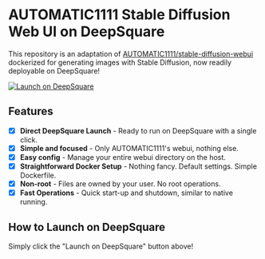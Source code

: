 # AUTOMATIC1111 Stable Diffusion Web UI on DeepSquare

This repository is an adaptation of [AUTOMATIC1111/stable-diffusion-webui](https://github.com/AUTOMATIC1111/stable-diffusion-webui) dockerized for generating images with Stable Diffusion, now readily deployable on DeepSquare!

[![Launch on DeepSquare](https://img.shields.io/badge/Launch%20on-DeepSquare-blue?style=for-the-badge&logo=appveyor)](https://app.deepsquare.run/sandbox?workflowId=30789e96-3d7e-48fd-a372-62a106796eb7)

## Features

- [x] **Direct DeepSquare Launch** - Ready to run on DeepSquare with a single click.
- [x] **Simple and focused** - Only AUTOMATIC1111's webui, nothing else.
- [x] **Easy config** - Manage your entire webui directory on the host.
- [x] **Straightforward Docker Setup** - Nothing fancy. Default settings. Simple Dockerfile.
- [x] **Non-root** - Files are owned by your user. No root operations.
- [x] **Fast Operations** - Quick start-up and shutdown, similar to native running.

## How to Launch on DeepSquare

Simply click the "Launch on DeepSquare" button above!
